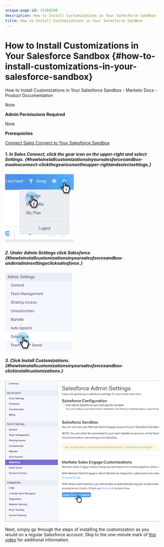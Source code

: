 ```yaml
---
unique-page-id: 15368208
description: How to Install Customizations in Your Salesforce Sandbox - Marketo Docs - Product Documentation
title: How to Install Customizations in Your Salesforce Sandbox
---
```


# How to Install Customizations in Your Salesforce Sandbox {#how-to-install-customizations-in-your-salesforce-sandbox}

How to Install Customizations in Your Salesforce Sandbox - Marketo Docs - Product Documentation

>[!NOTE]
>
>**Admin Permissions Required**

>[!NOTE]
>
>**Prerequisites**
>
>[Connect Sales Connect to Your Salesforce Sandbox](http://docs.marketo.com/x/DYDq)

##### 1. In Sales Connect, click the gear icon on the upper-right and select Settings. {#howtoinstallcustomizationsinyoursalesforcesandbox-insalesconnect-clickthegeariconontheupper-rightandselectsettings.}

![](assets/one-3.png)

##### 2. Under Admin Settings click Salesforce. {#howtoinstallcustomizationsinyoursalesforcesandbox-underadminsettingsclicksalesforce.}

![](assets/two-3.png)

##### 3. Click Install Customizations. {#howtoinstallcustomizationsinyoursalesforcesandbox-clickinstallcustomizations.}

![](assets/three-3.png)

Next, simply go through the steps of installing the customization as you would on a regular Salesforce account. Skip to the one-minute mark of [this video](http://docs.marketo.com/display/DOCS/Quick+Start+Videos+and+Tutorials#QuickStartVideosandTutorials-InstallingCustomizationsinSalesforce) for additional information.
